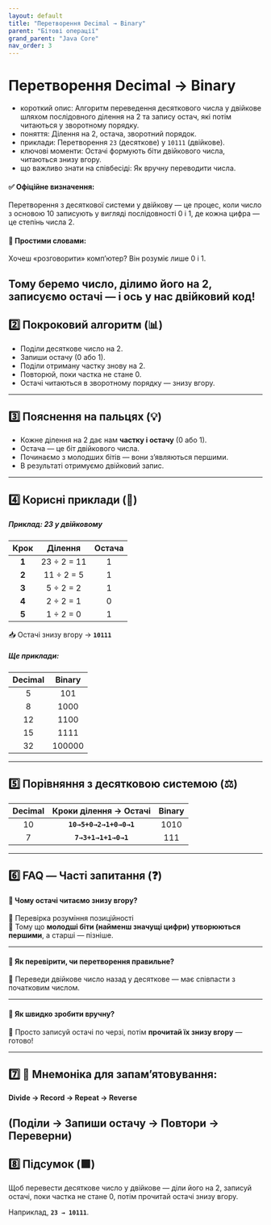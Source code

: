 ```yaml
---
layout: default
title: "Перетворення Decimal → Binary"
parent: "Бітові операції"
grand_parent: "Java Core"
nav_order: 3
---
```


# Перетворення Decimal → Binary

*   короткий опис: Алгоритм переведення десяткового числа у двійкове шляхом послідовного ділення на 2 та запису остач, які потім читаються у зворотному порядку.
*   поняття: Ділення на 2, остача, зворотний порядок.
*   приклади: Перетворення `23` (десяткове) у `10111` (двійкове).
*   ключові моменти: Остачі формують біти двійкового числа, читаються знизу вгору.
*   що важливо знати на співбесіді: Як вручну переводити числа.

#### **✅ Офіційне визначення:**

Перетворення з десяткової системи у двійкову — це процес, коли число з основою 10 записують у вигляді послідовності 0 і 1, де кожна цифра — це степінь числа 2\.

#### **🧠 Простими словами:**

Хочеш «розговорити» комп’ютер? Він розуміє лише 0 і 1\.

Тому беремо число, ділимо його на 2, записуємо остачі — і ось у нас двійковий код\!
---

## **2️⃣ Покроковий алгоритм (📊)**

* Поділи десяткове число на 2\.
* Запиши остачу (0 або 1).
* Поділи отриману частку знову на 2\.
* Повторюй, поки частка не стане 0\.
* Остачі читаються в зворотному порядку — знизу вгору.

---

## **3️⃣ Пояснення на пальцях (💡)**

* Кожне ділення на 2 дає нам **частку і остачу** (0 або 1).
* Остача — це біт двійкового числа.
* Починаємо з молодших бітів — вони з’являються першими.
* В результаті отримуємо двійковий запис.

---

## **4️⃣ Корисні приклади (🧪)**

##### **Приклад: 23 у двійковому**

| Крок | Ділення | Остача |
| :---: | :---: | :---: |
| **1** | 23 ÷ 2 \= 11 | 1 |
| **2** | 11 ÷ 2 \= 5 | 1 |
| **3** | 5 ÷ 2 \= 2 | 1 |
| **4** | 2 ÷ 2 \= 1 | 0 |
| **5** | 1 ÷ 2 \= 0 | 1 |

📥 Остачі знизу вгору → **`10111`**

##### **Ще приклади:**

| Decimal | Binary |
| :---: | :---: |
| 5 | 101 |
| 8 | 1000 |
| 12 | 1100 |
| 15 | 1111 |
| 32 | 100000 |

---

## **5️⃣ Порівняння з десятковою системою (⚖️)**

| Decimal | Кроки ділення → Остачі | Binary |
| :---: | :---: | :---: |
| 10 | **`10→5+0→2→1+0→0→1`** | 1010 |
| 7 | **`7→3+1→1+1→0→1`** | 111 |

---

## **6️⃣ FAQ — Часті запитання (❓)**

#### **🔹 Чому остачі читаємо знизу вгору?**

📌 Перевірка розуміння позиційності  
💬 Тому що **молодші біти (найменш значущі цифри) утворюються першими**, а старші — пізніше.

---

#### **🔹 Як перевірити, чи перетворення правильне?**

💬 Переведи двійкове число назад у десяткове — має співпасти з початковим числом.

---

#### **🔹 Як швидко зробити вручну?**

💬 Просто записуй остачі по черзі, потім **прочитай їх знизу вгору** — готово\!

---

## **7️⃣ 🧠 Мнемоніка для запам’ятовування:**

**Divide → Record → Repeat → Reverse**

(Поділи → Запиши остачу → Повтори → Переверни)
---

## **8️⃣ Підсумок (🟩)**

Щоб перевести десяткове число у двійкове — діли його на 2, записуй остачі, поки частка не стане 0, потім прочитай остачі знизу вгору.

Наприклад, **`23 → 10111`**.